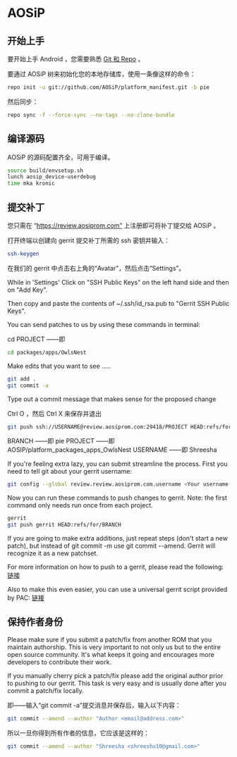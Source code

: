 AOSiP
===========

开始上手
---------------

要开始上手 Android ，您需要熟悉 [Git 和 Repo](http://source.android.com/source/using-repo.html) 。

要通过 AOSiP 树来初始化您的本地存储库，使用一条像这样的命令：

```bash
repo init -u git://github.com/AOSiP/platform_manifest.git -b pie
```
然后同步：
```bash
repo sync -f --force-sync --no-tags --no-clone-bundle
```

编译源码
---------------

AOSiP 的源码配置齐全，可用于编译。

```bash
source build/envsetup.sh
lunch aosip_device-userdebug
time mka kronic
```

## 提交补丁 ##

您只需在 “https://review.aosiprom.com” 上注册即可将补丁提交给 AOSiP 。

打开终端以创建向 gerrit 提交补丁所需的 ssh 密钥并输入：

```bash
ssh-keygen
```

在我们的 gerrit 中点击右上角的“Avatar”，然后点击“Settings”。

While in 'Settings' Click on "SSH Public Keys" on the left hand side and then on "Add Key".

Then copy and paste the contents of ~/.ssh/id_rsa.pub to "Gerrit SSH Public Keys".

You can send patches to us by using these commands in terminal:

cd PROJECT ——即
```bash
cd packages/apps/OwlsNest
```
Make edits that you want to see .....
```bash
git add .
git commit -a
```
Type out a commit message that makes sense for the proposed change

Ctrl O ，然后 Ctrl X 来保存并退出

```bash
git push ssh://USERNAME@review.aosiprom.com:29418/PROJECT HEAD:refs/for/BRANCH
```
BRANCH ——即 pie
PROJECT ——即 AOSIP/platform_packages_apps_OwlsNest
USERNAME ——即 Shreesha

If you're feeling extra lazy, you can submit streamline the process.  First you need to tell git about your gerrit username:
```bash
git config --global review.review.aosiprom.com.username <Your username registered at AOSiP gerrit>
```

Now you can run these commands to push changes to gerrit. Note: the first command only needs run once from each project.
```bash
gerrit
git push gerrit HEAD:refs/for/BRANCH
```

If you are going to make extra additions, just repeat steps (don't start a new patch), but instead of git commit -m
use git commit --amend. Gerrit will recognize it as a new patchset.

For more information on how to push to a gerrit, please read the
following: [链接](https://wiki.mahara.org/wiki/Developer_Area/Contributing_Code)

Also to make this even easier, you can use a universal gerrit script provided by PAC:
[链接](https://forum.xda-developers.com/showthread.php?t=2530388)

## 保持作者身份 ##
Please make sure if you submit a patch/fix from another ROM that you maintain authorship.
This is very important to not only us but to the entire open source community. It's what keeps it going and encourages more developers to 
contribute their work.

If you manually cherry pick a patch/fix please add the original author prior to pushing to our gerrit.
This task is very easy and is usually done after you commit a patch/fix locally.

即——输入“git commit -a”提交消息并保存后，输入以下内容：

```bash
git commit --amend --author "Author <email@address.com>"
```

所以一旦你得到所有作者的信息，它应该是这样的：

```bash
git commit --amend --author "Shreesha <shreeshu10@gmail.com>"
```

